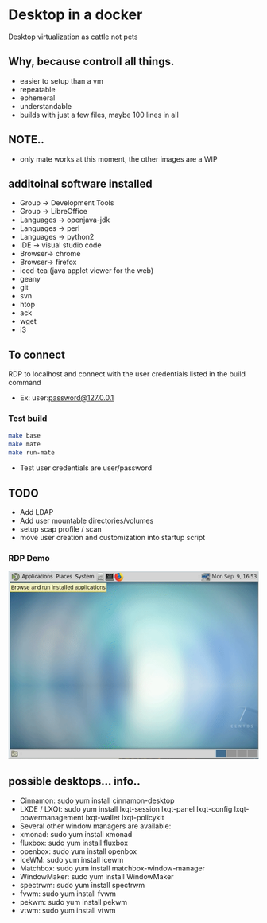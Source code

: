 # Desktop in a docker
Desktop virtualization as cattle not pets

## Why, because controll all things.
- easier to setup than a vm
- repeatable
- ephemeral 
- understandable
- builds with just a few files, maybe 100 lines in all

## NOTE..
- only mate works at this moment, the other images are a WIP



## additoinal software installed

- Group -> Development Tools
- Group -> LibreOffice
- Languages -> openjava-jdk
- Languages -> perl
- Languages -> python2
- IDE -> visual studio code
- Browser-> chrome
- Browser-> firefox
- iced-tea (java applet viewer for the web)
- geany
- git
- svn
- htop
- ack
- wget
- i3

## To connect

RDP to localhost and connect with the user credentials listed in the build command
- Ex: user:password@127.0.0.1 

### Test build

```bash
make base
make mate
make run-mate
```
- Test user credentials are user/password

## TODO

- Add LDAP
- Add user mountable directories/volumes
- setup scap profile / scan
- move user creation and customization into startup  script


### RDP Demo
![Demo](https://raw.githubusercontent.com/chris17453/desktop-docker/master/demo/rdp.gif)



## possible desktops... info..
- Cinnamon: sudo yum install cinnamon-desktop
- LXDE / LXQt: sudo yum install lxqt-session lxqt-panel lxqt-config lxqt-powermanagement lxqt-wallet lxqt-policykit
- Several other window managers are available:
- xmonad: sudo yum install xmonad
- fluxbox: sudo yum install fluxbox
- openbox: sudo yum install openbox
- IceWM: sudo yum install icewm
- Matchbox: sudo yum install matchbox-window-manager
- WindowMaker: sudo yum install WindowMaker
- spectrwm: sudo yum install spectrwm
- fvwm: sudo yum install fvwm
- pekwm: sudo yum install pekwm
- vtwm: sudo yum install vtwm
